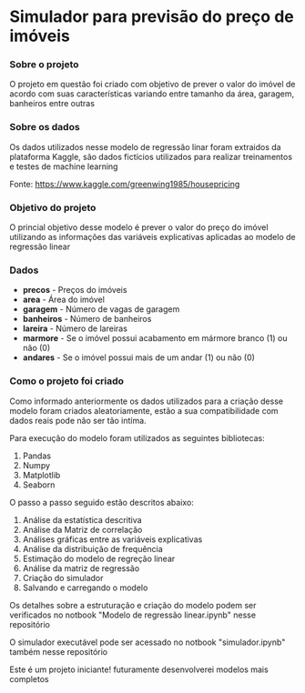 <!DOCTYPE html>
<html lang="pt-br">
<head>
    <meta charset="UTF-8">
    <meta http-equiv="X-UA-Compatible" content="IE=edge">
    <meta name="viewport" content="width=device-width, initial-scale=1.0">
    <title>Simulador</title>
</head>
<body>
    <h1>Simulador para previsão do preço de imóveis</h1>
    <h3>Sobre o projeto</h3>
    <p>O projeto em questão foi criado com objetivo de prever o valor do imóvel de acordo com suas características variando entre tamanho da área, garagem, banheiros entre outras</p>
    <h3>Sobre os dados</h3>
    <p>Os dados utilizados nesse modelo de regressão linar foram extraidos da plataforma Kaggle, são dados fictícios utilizados para realizar treinamentos e testes de machine learning
    <p>Fonte: <a href="https://www.kaggle.com/greenwing1985/housepricing">https://www.kaggle.com/greenwing1985/housepricing</a></p>
    <h3>Objetivo do projeto</h3>
    <p>O princial objetivo desse modelo é prever o valor do preço do imóvel utilizando as informações das variáveis explicativas aplicadas ao modelo de regressão linear</p>
    <h3>Dados</h3>
    <ul>
        <li><b>precos</b> - Preços do imóveis</li>
        <li><b>area</b> - Área do imóvel</li>
        <li><b>garagem</b> - Número de vagas de garagem</li>
        <li><b>banheiros</b> - Número de banheiros</li>
        <li><b>lareira</b> - Número de lareiras</li>
        <li><b>marmore</b> - Se o imóvel possui acabamento em mármore branco (1) ou não (0)</li>
        <li><b>andares</b> - Se o imóvel possui mais de um andar (1) ou não (0)</li>
    </ul>
    <h3>Como o projeto foi criado</h3>
    <p>Como informado anteriormente os dados utilizados para a criação desse modelo foram criados aleatoriamente, estão a sua compatibilidade com dados reais pode não ser tão intíma.</p>
    <p>Para execução do modelo foram utilizados as seguintes bibliotecas:</p>
    <ol>
        <li>Pandas</li>
        <li>Numpy</li>
        <li>Matplotlib</li>
        <li>Seaborn</li>
    </ol>
    <p>O passo a passo seguido estão descritos abaixo:</p>
    <ol>
        <li>Análise da estatística descritiva</li>
        <li>Análise da Matriz de correlação</li>
        <li>Análises gráficas entre as variáveis explicativas</li>
        <li>Análise da distribuição de frequência</li>
        <li>Estimação do modelo de regreção linear</li>
        <li>Análise da matriz de regressão</li>
        <li>Criação do simulador</li>
        <li>Salvando e carregando o modelo</li>
    </ol>
    <p>Os detalhes sobre a estruturação e criação do modelo podem ser verificados no notbook "Modelo de regressão linear.ipynb" nesse repositório</p>
    <p>O simulador executável pode ser acessado no notbook "simulador.ipynb" também nesse repositório</p>
    <p>Este é um projeto iniciante! futuramente desenvolverei modelos mais completos</p>
</body>
</html>
